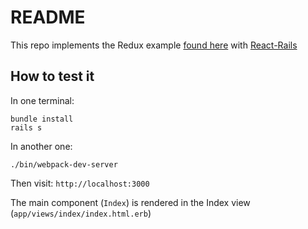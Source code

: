 # README

This repo implements the Redux example [found here](https://redux.js.org/basics/example) with [React-Rails](https://github.com/reactjs/react-rails)

## How to test it

In one terminal:

```
bundle install
rails s
```

In another one:

```
./bin/webpack-dev-server
```

Then visit: `http://localhost:3000`

The main component (`Index`) is rendered in the Index view (`app/views/index/index.html.erb`)
